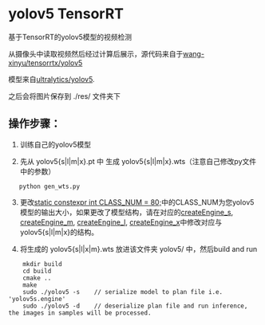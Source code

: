 # yolov5 TensorRT

基于TensorRT的yolov5模型的视频检测

从摄像头中读取视频然后经过计算后展示，源代码来自于[wang-xinyu/tensorrtx/yolov5](https://github.com/wang-xinyu/tensorrtx/tree/master/yolov5)

模型来自[ultralytics/yolov5](https://github.com/ultralytics/yolov5).

之后会将图片保存到 ./res/ 文件夹下

## 操作步骤：


1. 训练自己的yolov5模型

2. 先从 yolov5{s|l|m|x}.pt 中 生成 yolov5{s|l|m|x}.wts（注意自己修改py文件中的参数）

```$python  
   python gen_wts.py
```
   
3. 更改[static constexpr int CLASS_NUM = 80;](https://github.com/Cocktail98/yolov5_tensorRT/blob/2bf6fbaec971492c646737768b4875bf16415e2b/yololayer.h#L13)中的CLASS_NUM为您yolov5模型的输出大小，如果更改了模型结构，请在对应的[createEngine_s](https://github.com/Cocktail98/yolov5_tensorRT/blob/2bf6fbaec971492c646737768b4875bf16415e2b/yolov5.cpp#L37), [createEngine_m](https://github.com/Cocktail98/yolov5_tensorRT/blob/2bf6fbaec971492c646737768b4875bf16415e2b/yolov5.cpp#L148), [createEngine_l](https://github.com/Cocktail98/yolov5_tensorRT/blob/2bf6fbaec971492c646737768b4875bf16415e2b/yolov5.cpp#L266), [createEngine_x](https://github.com/Cocktail98/yolov5_tensorRT/blob/2bf6fbaec971492c646737768b4875bf16415e2b/yolov5.cpp#L384)中修改对应与yolov5{s|l|m|x}的结构。

4. 将生成的 yolov5{s|l|x|m}.wts 放进该文件夹 yolov5/ 中，然后build and run

```$xslt
    mkdir build
    cd build
    cmake ..
    make
    sudo ./yolov5 -s    // serialize model to plan file i.e. 'yolov5s.engine'
    sudo ./yolov5 -d    // deserialize plan file and run inference, the images in samples will be processed.
```
